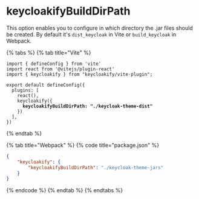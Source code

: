 # keycloakifyBuildDirPath

This option enables you to configure in which directory the .jar files should be created. By default it's `dist_keycloak` in Vite or `build_keycloak` in Webpack. &#x20;

{% tabs %}
{% tab title="Vite" %}
<pre class="language-typescript" data-title="vite.config.ts"><code class="lang-typescript">import { defineConfig } from 'vite'
import react from '@vitejs/plugin-react'
import { keycloakify } from "keycloakify/vite-plugin";

export default defineConfig({
  plugins: [
    react(), 
    keycloakify({
<strong>      keycloakifyBuildDirPath: "./keycloak-theme-dist"
</strong>    })
  ],
})
</code></pre>
{% endtab %}

{% tab title="Webpack" %}
{% code title="package.json" %}
```json
{
    "keycloakify": {
        "keycloakifyBuildDirPath": "./keycloak-theme-jars"
    }
}
```
{% endcode %}
{% endtab %}
{% endtabs %}
